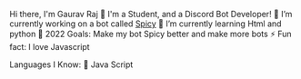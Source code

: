   Hi there, I'm Gaurav Raj 👋
 I'm a Student, and a Discord Bot Developer!
 🔭 I’m currently working on a bot called [Spicy](https://spicybot.ml)
 🌱 I’m currently learning Html and python
 🥅 2022 Goals: Make my bot Spicy better and make more bots
 ⚡ Fun fact: I love Javascript 

 Languages I Know:
 🐍 Java Script

